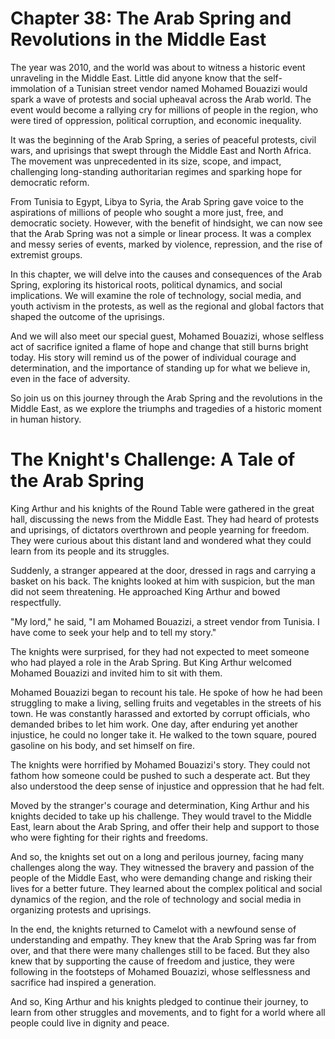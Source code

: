 # Chapter 38: The Arab Spring and Revolutions in the Middle East

The year was 2010, and the world was about to witness a historic event unraveling in the Middle East. Little did anyone know that the self-immolation of a Tunisian street vendor named Mohamed Bouazizi would spark a wave of protests and social upheaval across the Arab world. The event would become a rallying cry for millions of people in the region, who were tired of oppression, political corruption, and economic inequality.

It was the beginning of the Arab Spring, a series of peaceful protests, civil wars, and uprisings that swept through the Middle East and North Africa. The movement was unprecedented in its size, scope, and impact, challenging long-standing authoritarian regimes and sparking hope for democratic reform.

From Tunisia to Egypt, Libya to Syria, the Arab Spring gave voice to the aspirations of millions of people who sought a more just, free, and democratic society. However, with the benefit of hindsight, we can now see that the Arab Spring was not a simple or linear process. It was a complex and messy series of events, marked by violence, repression, and the rise of extremist groups.

In this chapter, we will delve into the causes and consequences of the Arab Spring, exploring its historical roots, political dynamics, and social implications. We will examine the role of technology, social media, and youth activism in the protests, as well as the regional and global factors that shaped the outcome of the uprisings.

And we will also meet our special guest, Mohamed Bouazizi, whose selfless act of sacrifice ignited a flame of hope and change that still burns bright today. His story will remind us of the power of individual courage and determination, and the importance of standing up for what we believe in, even in the face of adversity.

So join us on this journey through the Arab Spring and the revolutions in the Middle East, as we explore the triumphs and tragedies of a historic moment in human history.
# The Knight's Challenge: A Tale of the Arab Spring

King Arthur and his knights of the Round Table were gathered in the great hall, discussing the news from the Middle East. They had heard of protests and uprisings, of dictators overthrown and people yearning for freedom. They were curious about this distant land and wondered what they could learn from its people and its struggles.

Suddenly, a stranger appeared at the door, dressed in rags and carrying a basket on his back. The knights looked at him with suspicion, but the man did not seem threatening. He approached King Arthur and bowed respectfully.

"My lord," he said, "I am Mohamed Bouazizi, a street vendor from Tunisia. I have come to seek your help and to tell my story."

The knights were surprised, for they had not expected to meet someone who had played a role in the Arab Spring. But King Arthur welcomed Mohamed Bouazizi and invited him to sit with them.

Mohamed Bouazizi began to recount his tale. He spoke of how he had been struggling to make a living, selling fruits and vegetables in the streets of his town. He was constantly harassed and extorted by corrupt officials, who demanded bribes to let him work. One day, after enduring yet another injustice, he could no longer take it. He walked to the town square, poured gasoline on his body, and set himself on fire.

The knights were horrified by Mohamed Bouazizi's story. They could not fathom how someone could be pushed to such a desperate act. But they also understood the deep sense of injustice and oppression that he had felt.

Moved by the stranger's courage and determination, King Arthur and his knights decided to take up his challenge. They would travel to the Middle East, learn about the Arab Spring, and offer their help and support to those who were fighting for their rights and freedoms.

And so, the knights set out on a long and perilous journey, facing many challenges along the way. They witnessed the bravery and passion of the people of the Middle East, who were demanding change and risking their lives for a better future. They learned about the complex political and social dynamics of the region, and the role of technology and social media in organizing protests and uprisings.

In the end, the knights returned to Camelot with a newfound sense of understanding and empathy. They knew that the Arab Spring was far from over, and that there were many challenges still to be faced. But they also knew that by supporting the cause of freedom and justice, they were following in the footsteps of Mohamed Bouazizi, whose selflessness and sacrifice had inspired a generation.

And so, King Arthur and his knights pledged to continue their journey, to learn from other struggles and movements, and to fight for a world where all people could live in dignity and peace.